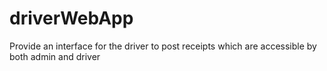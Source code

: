 # driverWebApp
Provide an interface for the driver to post receipts which are accessible by both admin and driver
